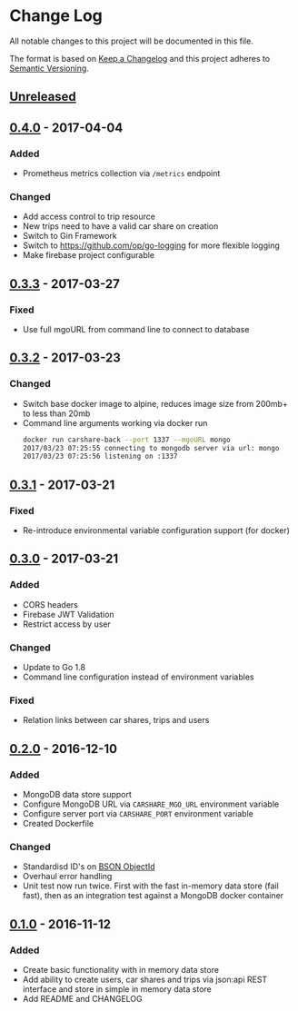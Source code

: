# Change Log

All notable changes to this project will be documented in this file.

The format is based on [Keep a Changelog](http://keepachangelog.com/)
and this project adheres to [Semantic Versioning](http://semver.org/).

## [Unreleased]

## [0.4.0] - 2017-04-04

### Added

- Prometheus metrics collection via `/metrics` endpoint

### Changed

- Add access control to trip resource
- New trips need to have a valid car share on creation
- Switch to Gin Framework
- Switch to https://github.com/op/go-logging for more flexible logging
- Make firebase project configurable

## [0.3.3] - 2017-03-27

### Fixed

- Use full mgoURL from command line to connect to database

## [0.3.2] - 2017-03-23

### Changed

- Switch base docker image to alpine, reduces image size from 200mb+ to less than 20mb
- Command line arguments working via docker run
  ```bash
  docker run carshare-back --port 1337 --mgoURL mongo
  2017/03/23 07:25:55 connecting to mongodb server via url: mongo
  2017/03/23 07:25:56 listening on :1337
  ```

## [0.3.1] - 2017-03-21

### Fixed

- Re-introduce environmental variable configuration support (for docker)

## [0.3.0] - 2017-03-21

### Added

- CORS headers
- Firebase JWT Validation
- Restrict access by user

### Changed

- Update to Go 1.8
- Command line configuration instead of environment variables

### Fixed

- Relation links between car shares, trips and users

## [0.2.0] - 2016-12-10

### Added

- MongoDB data store support
- Configure MongoDB URL via `CARSHARE_MGO_URL` environment variable
- Configure server port via `CARSHARE_PORT` environment variable
- Created Dockerfile

### Changed

- Standardisd ID's on [BSON ObjectId](https://docs.mongodb.com/manual/reference/bson-types/#objectid)
- Overhaul error handling
- Unit test now run twice. First with the fast in-memory data store (fail fast), then as an integration test against a MongoDB docker container


## [0.1.0] - 2016-11-12

### Added

- Create basic functionality with in memory data store
- Add ability to create users, car shares and trips via json:api REST interface and store in simple in memory data store
- Add README and CHANGELOG

[Unreleased]:https://github.com/LewisWatson/carshare-back/compare/v0.4.0...HEAD
[0.4.0]: https://github.com/LewisWatson/carshare-back/releases/tag/v0.4.0
[0.3.3]: https://github.com/LewisWatson/carshare-back/releases/tag/v0.3.3
[0.3.2]: https://github.com/LewisWatson/carshare-back/releases/tag/v0.3.2
[0.3.1]: https://github.com/LewisWatson/carshare-back/releases/tag/v0.3.1
[0.3.0]: https://github.com/LewisWatson/carshare-back/releases/tag/v0.3.0
[0.2.0]: https://github.com/LewisWatson/carshare-back/releases/tag/v0.2.0
[0.1.0]: https://github.com/LewisWatson/carshare-back/releases/tag/v0.1.0
